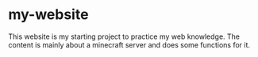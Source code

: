 # my-website
This website is my starting project to practice my web knowledge. 
The content is mainly about a minecraft server and does some functions for it.
